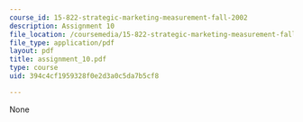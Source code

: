 ```yaml
---
course_id: 15-822-strategic-marketing-measurement-fall-2002
description: Assignment 10
file_location: /coursemedia/15-822-strategic-marketing-measurement-fall-2002/394c4cf1959328f0e2d3a0c5da7b5cf8_assignment_10.pdf
file_type: application/pdf
layout: pdf
title: assignment_10.pdf
type: course
uid: 394c4cf1959328f0e2d3a0c5da7b5cf8

---
```

None